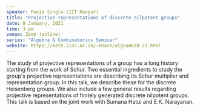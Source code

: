 ```yaml
---
speaker: Pooja Singla (IIT Kanpur)
title: "Projective representations of discrete nilpotent groups"
date: 8 January, 2021
time: 3 pm
venue: Zoom (online)
series: "Algebra & Combinatorics Seminar"
website: https://math.iisc.ac.in/~khare/algcomb20-23.html
---
```


The study of projective representations of a group has a long history
starting from the work of Schur. Two essential ingredients to study
the group's projective representations are describing its Schur multiplier
and representation group. In this talk, we describe these for the discrete
Heisenberg groups. We also include a few general results regarding projective
representations of finitely generated discrete nilpotent groups. This talk
is based on the joint work with Sumana Hatui and E.K. Narayanan.
